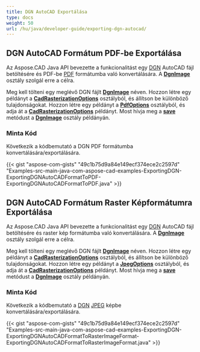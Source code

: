 ```yaml
---
title: DGN AutoCAD Exportálása
type: docs
weight: 50
url: /hu/java/developer-guide/exporting-dgn-autocad/
---
```


## **DGN AutoCAD Formátum PDF-be Exportálása**

Az Aspose.CAD Java API bevezette a funkcionalitást egy [DGN](https://docs.fileformat.com/cad/dgn/) AutoCAD fájl betöltésére és PDF-be [PDF](https://docs.fileformat.com/pdf/) formátumba való konvertálására. A [**DgnImage**](https://reference.aspose.com/cad/java/com.aspose.cad.fileformats.dgn/DgnImage) osztály szolgál erre a célra.

Meg kell tölteni egy meglévő DGN fájlt [**DgnImage**](https://reference.aspose.com/cad/java/com.aspose.cad.fileformats.dgn/DgnImage) néven. Hozzon létre egy példányt a [**CadRasterizationOptions**](https://reference.aspose.com/cad/java/com.aspose.cad.imageoptions/CadRasterizationOptions) osztályból, és állítson be különböző tulajdonságokat. Hozzon létre egy példányt a [**PdfOptions**](https://reference.aspose.com/cad/java/com.aspose.cad.imageoptions/pdfoptions) osztályból, és adja át a [**CadRasterizationOptions**](https://reference.aspose.com/cad/java/com.aspose.cad.imageoptions/CadRasterizationOptions) példányt. Most hívja meg a [**save**](https://reference.aspose.com/cad/java/com.aspose.cad/Image#save--) metódust a [**DgnImage**](https://reference.aspose.com/cad/java/com.aspose.cad.fileformats.dgn/DgnImage) osztály példányán.

### Minta Kód

Következik a kódbemutató a DGN PDF formátumba konvertálására/exportálására.

{{< gist "aspose-com-gists" "49c1b75d9a84e149ecf374ece2c2597d" "Examples-src-main-java-com-aspose-cad-examples-ExportingDGN-ExportingDGNAutoCADFormatToPDF-ExportingDGNAutoCADFormatToPDF.java" >}}

## **DGN AutoCAD Formátum Raster Képformátumra Exportálása**

Az Aspose.CAD Java API bevezette a funkcionalitást egy [DGN](https://docs.fileformat.com/cad/dgn/) AutoCAD fájl betöltésére és raster kép formátumba való konvertálására. A [**DgnImage**](https://reference.aspose.com/cad/java/com.aspose.cad.fileformats.dgn/DgnImage) osztály szolgál erre a célra.

Meg kell tölteni egy meglévő DGN fájlt [**DgnImage**](https://reference.aspose.com/cad/java/com.aspose.cad.fileformats.dgn/DgnImage) néven. Hozzon létre egy példányt a [**CadRasterizationOptions**](https://reference.aspose.com/cad/java/com.aspose.cad.imageoptions/CadRasterizationOptions) osztályból, és állítson be különböző tulajdonságokat. Hozzon létre egy példányt a [**JpegOptions**](https://reference.aspose.com/cad/java/com.aspose.cad.imageoptions/JpegOptions) osztályból, és adja át a [**CadRasterizationOptions**](https://reference.aspose.com/cad/java/com.aspose.cad.imageoptions/CadRasterizationOptions) példányt. Most hívja meg a [**save**](https://reference.aspose.com/cad/java/com.aspose.cad/Image#save--) metódust a [**DgnImage**](https://reference.aspose.com/cad/java/com.aspose.cad.fileformats.dgn/DgnImage) osztály példányán.

### Minta Kód

Következik a kódbemutató a [DGN](https://docs.fileformat.com/cad/dgn/) [JPEG](https://docs.fileformat.com/image/jpeg/) képbe konvertálására/exportálására.

{{< gist "aspose-com-gists" "49c1b75d9a84e149ecf374ece2c2597d" "Examples-src-main-java-com-aspose-cad-examples-ExportingDGN-ExportingDGNAutoCADFormatToRasterImageFormat-ExportingDGNAutoCADFormatToRasterImageFormat.java" >}}
